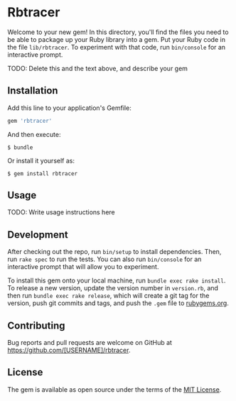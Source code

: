 # Rbtracer

Welcome to your new gem! In this directory, you'll find the files you need to be able to package up your Ruby library into a gem. Put your Ruby code in the file `lib/rbtracer`. To experiment with that code, run `bin/console` for an interactive prompt.

TODO: Delete this and the text above, and describe your gem

## Installation

Add this line to your application's Gemfile:

```ruby
gem 'rbtracer'
```

And then execute:

    $ bundle

Or install it yourself as:

    $ gem install rbtracer

## Usage

TODO: Write usage instructions here

## Development

After checking out the repo, run `bin/setup` to install dependencies. Then, run `rake spec` to run the tests. You can also run `bin/console` for an interactive prompt that will allow you to experiment.

To install this gem onto your local machine, run `bundle exec rake install`. To release a new version, update the version number in `version.rb`, and then run `bundle exec rake release`, which will create a git tag for the version, push git commits and tags, and push the `.gem` file to [rubygems.org](https://rubygems.org).

## Contributing

Bug reports and pull requests are welcome on GitHub at https://github.com/[USERNAME]/rbtracer.

## License

The gem is available as open source under the terms of the [MIT License](https://opensource.org/licenses/MIT).
